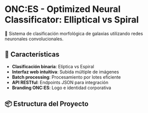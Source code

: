 # ONC:ES - Optimized Neural Classificator: Elliptical vs Spiral

🌌 Sistema de clasificación morfológica de galaxias utilizando redes neuronales convolucionales.

## 🚀 Características

- **Clasificación binaria**: Elíptica vs Espiral
- **Interfaz web intuitiva**: Subida múltiple de imágenes
- **Batch processing**: Procesamiento por lotes eficiente
- **API RESTful**: Endpoints JSON para integración
- **Branding ONC:ES**: Logo e identidad corporativa

## 📦 Estructura del Proyecto

